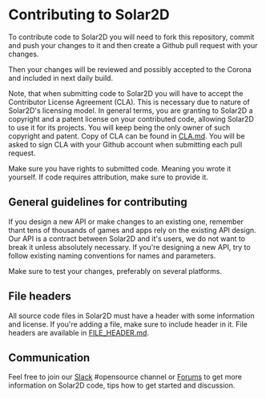 
# Contributing to Solar2D

To contribute code to Solar2D you will need to fork this repository,
commit and push your changes to it and then create a Github pull request
with your changes.

Then your changes will be reviewed and possibly accepted to the Corona and
included in next daily build.

Note, that when submitting code to Solar2D you will have to accept the
Contributor License Agreement (CLA). This is necessary due to nature of Solar2D's
licensing model. In general terms, you are granting to Solar2D a copyright and a 
patent license on your contributed code, allowing Solar2D to use it for its projects.
You will keep being the only owner of such copyright and patent.
Copy of CLA can be found in [CLA.md](CLA.md). You will be asked to sign CLA with your
Github account when submitting each pull request.

Make sure you have rights to submitted code. Meaning you wrote it yourself. If code
requires attribution, make sure to provide it.

## General guidelines for contributing

If you design a new API or make changes to an existing one, remember thant tens of thousands of
games and apps rely on the existing API design. Our API is a contract between Solar2D and it's
users, we do not want to break it unless absolutely necessary. If you're designing a new
API, try to follow existing naming conventions for names and parameters.

Make sure to test your changes, preferably on several platforms.

## File headers

All source code files in Solar2D must have a header with some information and license.
If you're adding a file, make sure to include header in it. File headers are available in
[FILE_HEADER.md](FILE_HEADER.md).

## Communication

Feel free to join our [Slack](https://coronalabs.com/slack/) #opensource channel or [Forums](https://forums.solar2d.com/c/corona/open-source/119/) to get more information on Solar2D code, tips how to get started and discussion.
